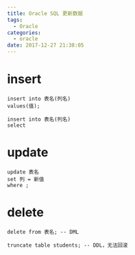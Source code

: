 ```yaml
---
title: Oracle SQL 更新数据
tags:
  - Oracle
categories:
  - oracle
date: 2017-12-27 21:38:05
---
```


# insert

```
insert into 表名(列名)
values(值);
```

```
insert into 表名(列名)
select 
```

# update

```
update 表名
set 列 = 新值
where ;
```

# delete

```
delete from 表名; -- DML
```

```
truncate table students; -- DDL，无法回滚
```
